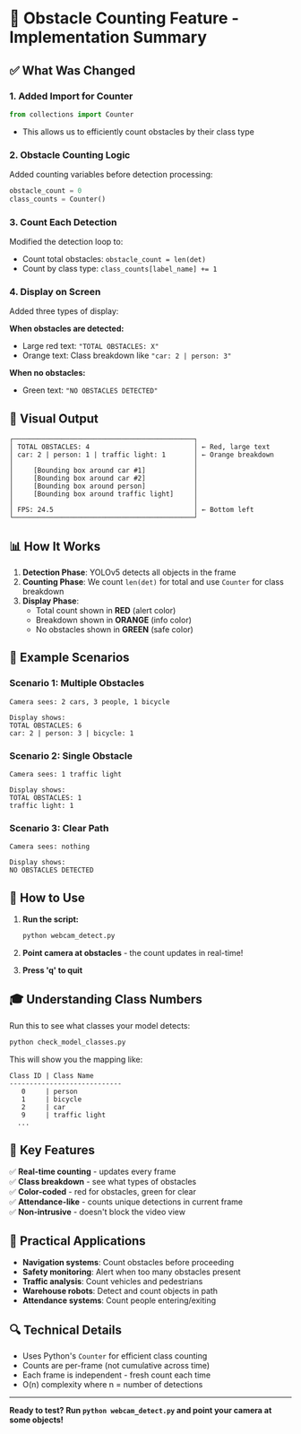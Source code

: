 # 🚀 Obstacle Counting Feature - Implementation Summary

## ✅ What Was Changed

### 1. **Added Import for Counter**
```python
from collections import Counter
```
- This allows us to efficiently count obstacles by their class type

### 2. **Obstacle Counting Logic**
Added counting variables before detection processing:
```python
obstacle_count = 0
class_counts = Counter()
```

### 3. **Count Each Detection**
Modified the detection loop to:
- Count total obstacles: `obstacle_count = len(det)`
- Count by class type: `class_counts[label_name] += 1`

### 4. **Display on Screen**
Added three types of display:

**When obstacles are detected:**
- Large red text: `"TOTAL OBSTACLES: X"`
- Orange text: Class breakdown like `"car: 2 | person: 3"`

**When no obstacles:**
- Green text: `"NO OBSTACLES DETECTED"`

## 🎨 Visual Output

```
┌─────────────────────────────────────────────┐
│ TOTAL OBSTACLES: 4                          │ ← Red, large text
│ car: 2 | person: 1 | traffic light: 1       │ ← Orange breakdown
│                                             │
│     [Bounding box around car #1]            │
│     [Bounding box around car #2]            │
│     [Bounding box around person]            │
│     [Bounding box around traffic light]     │
│                                             │
│ FPS: 24.5                                   │ ← Bottom left
└─────────────────────────────────────────────┘
```

## 📊 How It Works

1. **Detection Phase**: YOLOv5 detects all objects in the frame
2. **Counting Phase**: We count `len(det)` for total and use `Counter` for class breakdown
3. **Display Phase**: 
   - Total count shown in **RED** (alert color)
   - Breakdown shown in **ORANGE** (info color)
   - No obstacles shown in **GREEN** (safe color)

## 🎯 Example Scenarios

### Scenario 1: Multiple Obstacles
```
Camera sees: 2 cars, 3 people, 1 bicycle

Display shows:
TOTAL OBSTACLES: 6
car: 2 | person: 3 | bicycle: 1
```

### Scenario 2: Single Obstacle
```
Camera sees: 1 traffic light

Display shows:
TOTAL OBSTACLES: 1
traffic light: 1
```

### Scenario 3: Clear Path
```
Camera sees: nothing

Display shows:
NO OBSTACLES DETECTED
```

## 🔧 How to Use

1. **Run the script:**
   ```cmd
   python webcam_detect.py
   ```

2. **Point camera at obstacles** - the count updates in real-time!

3. **Press 'q' to quit**

## 🎓 Understanding Class Numbers

Run this to see what classes your model detects:
```cmd
python check_model_classes.py
```

This will show you the mapping like:
```
Class ID | Class Name
----------------------------
   0     | person
   1     | bicycle
   2     | car
   9     | traffic light
  ...
```

## 📝 Key Features

✅ **Real-time counting** - updates every frame  
✅ **Class breakdown** - see what types of obstacles  
✅ **Color-coded** - red for obstacles, green for clear  
✅ **Attendance-like** - counts unique detections in current frame  
✅ **Non-intrusive** - doesn't block the video view  

## 🎯 Practical Applications

- **Navigation systems**: Count obstacles before proceeding
- **Safety monitoring**: Alert when too many obstacles present
- **Traffic analysis**: Count vehicles and pedestrians
- **Warehouse robots**: Detect and count objects in path
- **Attendance systems**: Count people entering/exiting

## 🔍 Technical Details

- Uses Python's `Counter` for efficient class counting
- Counts are per-frame (not cumulative across time)
- Each frame is independent - fresh count each time
- O(n) complexity where n = number of detections

---

**Ready to test? Run `python webcam_detect.py` and point your camera at some objects!**
